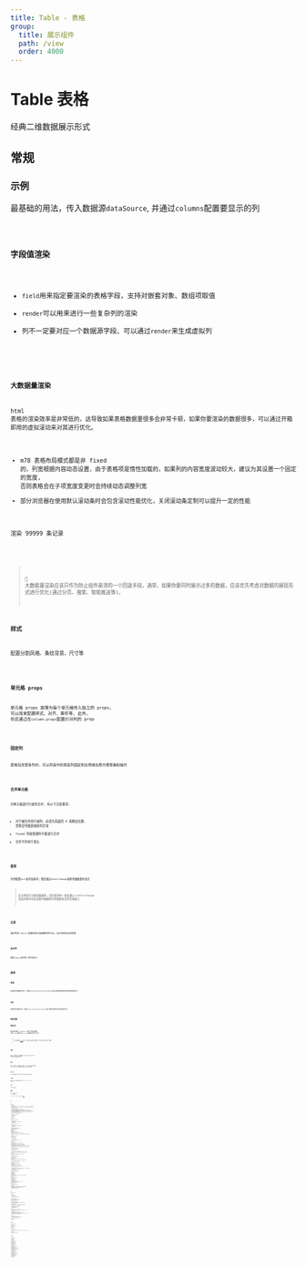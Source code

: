 ```yaml
---
title: Table - 表格
group:
  title: 展示组件
  path: /view
  order: 4000
---
```


# Table 表格

经典二维数据展示形式

## 常规

### 示例

最基础的用法，传入数据源`dataSource`, 并通过`columns`配置要显示的列

<code src="./base-demo.tsx" />

### 字段值渲染

- `field`用来指定要渲染的表格字段，支持对嵌套对象、数组项取值
- `render`可以用来进行一些复杂列的渲染
- 列不一定要对应一个数据源字段、可以通过`render`来生成虚拟列

<code src="./render-demo.tsx" />

### 大数据量渲染

html 表格的渲染效率是非常低的，这导致如果表格数据量很多会非常卡顿，如果你要渲染的数据很多，可以通过开箱即用的虚拟滚动来对其进行优化。

- m78 表格布局模式都是非 fixed 的，列宽根据内容动态设置，由于表格项是惰性加载的，如果列的内容宽度波动较大，建议为其设置一个固定的宽度, 否则表格会在子项宽度变更时会持续动态调整列宽
- 部分浏览器在使用默认滚动条时会包含滚动性能优化，关闭滚动条定制可以提升一定的性能

渲染 99999 条记录

<code src="./big-data-demo.tsx" />

> 🤔 大数据量渲染应该只作为防止组件崩溃的一个回退手段，通常，如果你要同时展示过多的数据，应该优先考虑对数据的展现形式进行优化(通过分页、搜索、智能推送等)。

### 样式

配置分割风格、条纹背景、尺寸等

<code src="./style-demo.tsx" />

### 单元格 props

单元格 props 能够为每个单元格传入独立的 props, 可以用来配置样式、对齐、事件等, 此外, 你还通过在`column.props`配置针对列的 prop

<code src="./cell-props-demo.tsx" />

### 固定列

表格包含很多列时，可以将其中的某些列固定到左侧或右侧方便查看和操作

<code src="./fixed-demo.tsx" />

### 合并单元格

对单元格进行行或列合并, 有以下注意事项:

- 对于被合并的行或列，必须为其返回 0 来腾出位置, 否则会导致表格排列异常
- fixed 列和普通列不能进行合并
- 合并不作用于表头

<code src="./span-demo.tsx" />

### 排序

为列配置`sort`来开启排序，然后通过`onSortChange`来排序数据源并显示

> 此示例是针对静态数据的，实际使用时一般会通过 onSortChange 来监听排序状态变更并根据排序参数重新请求后端接口

<code src="./sort-demo.tsx" />

### 过滤

通过列的 extra 配置在表头挂载额外的节点，以此来实现过滤逻辑

<code src="./filter-demo.tsx" />

### 总计栏

配置`summary`来对每一列生成总计

<code src="./summary-demo.tsx" />

## 选择

### 多选

多选的受控使用示例，可通过`value`/`defaultValue`/`onChange`自行控制受控和非受控件的使用方式

<code src="./mcheck-demo.tsx" />

### 单选

单选的受控使用示例，可通过`value`/`defaultValue`/`onChange`自行控制受控和非受控件的使用方式

<code src="./scheck-demo.tsx" />

## 树形表格

### 基础示例

使用树形表格时, dataSource 遵循一些特定的配置, 比如`children`配置其子项、`isLeaf`配置其是否为叶子节点.

> 树形表格和[tree](/docs/form/tree)共用一套底层的树形处理逻辑，仅对部分用法进行了增减

<code src="./tree-base-demo.tsx" />

### 多选

多选，支持受控、非受控使用, 可传入 checkStrictly 来关闭父子级的选中关联

<code src="./tree-mcheck-demo.tsx" />

### 单选

单选，支持受控、非受控使用，可通过 checkTwig 开启树枝节点选中， emptyTwigAsNode 将空的树节点视为子节点并使其可选中

<code src="./tree-scheck-demo.tsx" />

### 展开行为

有 4 种展开控制方式: 不受控、受控、默认展开全部、默认展开几级

<code src="./tree-opens-deme.tsx" />

### 动态加载

传入 onLoad 开启异步加载子项数据，它返回 Promise，该 Promise resolve 树节点的子项

<code src="./tree-dynamic-load-demo.tsx" />

### 手风琴

同一级下只会同时展开一个

<code src="./tree-accordion-demo.tsx" />

## 拖拽排序

拖动排序， 与[tree](/docs/form/tree#拖拽模式)的拖拽用法一样

> 这是一个操作本地数据的示例，详细的用法说明请参考[tree](/docs/form/tree#拖拽模式)组件

<code src="./dnd-demo.tsx" />

## Api

### **`Table`**

```tsx | pure
interface TableProps {
  /** 表格列配置 */
  columns: TableColumns;
  /** 表格中的每一条记录都应该有一个能表示该条记录的字段, valueKey用于获取这个字段的key, 在启用了选择等功能时，valueKey指向的值会作为选中项的value */
  valueKey: string | number;
  /** 数据源 (每次更改时会解析树数据并缓存关联信息以提升后续操作速度，所以最好将dataSource通过useState或useMemo等进行管理，不要直接内联式传入) */
  dataSource?: TableDataSourceItem[];
  /**
   * 组件内部更改了数据源时，通过此方法通知
   * - 在启用了动态加载子节点、拖拽等功能时触发，它们的共同点是都会更改传入的dataSource
   * - 此选项存在的意义是让动态加载、拖拽排序等功能使用更简单，目前常见组件库中的tree均是只做节点变更通知，需要由用户手动根据节点层级
   * 将新数据/节点顺序设置到DataSource后再更新数据源，但是多层级的树形数据操作是非常麻烦且费时的，所以组件将这些更新操作放到内部进行，用户仅需监听
   * onDataSourceChange并将新的DataSource合并即可
   * - 出于性能考虑，在存在超大数据量的树形数据时，深拷贝非常耗时，组件会直接更改传入的dataSource，并在更新引用后传入onDataSourceChange
   * 所以在开启了动态加载子节点、拖拽功能时，必须传入此项来同步dataSource
   * */
  onDataSourceChange?: (ds: TableDataSourceItem[]) => void;
  /**
   * 表格高度, 表格数据量过大时使用，传入此项时:
   * - 开启虚拟滚动
   * - 超出此高度会出现滚动条
   * - 固定表头
   * */
  height?: string | number;
  /** 设置加载中状态 */
  loading?: boolean;

  /* ############## 功能选项 ############## */
  /**
   * 根据传入坐标对行进行合并
   * - 对于被合并的行，必须为其返回0来腾出位置, 否则会导致表格排列异常
   * - fixed列和普通列不能进行合并
   * - 不作用于表头、总结栏
   * */
  rowSpan?: (cellMeta: TableMeta) => number | void;
  /**
   * 根据传入坐标对列进行合并
   * - 对于被合并的列，必须为其返回0来腾出位置, 否则会导致表格排列异常
   * - fixed列和普通列不能进行合并
   * - 不作用于表头
   * */
  colSpan?: (cellMeta: TableMeta) => number | void;
  /** 开启总结栏并根据此函数返回生成每列的值 */
  summary?: (colMeta: TableMeta) => React.ReactNode | void;
  /** 默认的排序值 */
  defaultSort?: TableSortValue;
  /** 受控的排序值 */
  sort?: TableSortValue;
  /** 触发排序的回调, 无sort传入时表示取消排序 */
  onSortChange?: (sort: TableSortValue | []) => void;
  /** 如果传入，则控制要显示的列, 数组项为 columns.key 或 字符类型的columns.field */
  showColumns?: string[];
  /** 此项一般会传入一个对象，并且可以在TableMeta.ctx中访问，可用于在某些静态配置(column)中动态获取当前组件上下文的状态 */
  ctx?: any;

  /* ############## 定制选项 ############## */
  /** 表格宽度，默认为容器宽度 */
  width?: string | number;
  /**
   * 'regular' | 表格的数据分割类型:
   * - border: 边框型
   * - regular: 常规型，行直接带分割线
   * */
  divideStyle?: TableDivideStyleKeys | TableDivideStyleEnum;
  /** true | 显示条纹背景 */
  stripe?: boolean;
  /** 表格尺寸 */
  size?: SizeKeys | SizeEnum;
  /** 300px 单元格最大宽度, 用于防止某一列内容过长占用大量位置导致很差的显示效果 */
  cellMaxWidth?: string | number;
  /** 单元格未获取到有效值时(checkFieldValid()返回false), 用于显示的回退内容, 默认显示 “-” */
  fallback?: React.ReactNode | ((cellMeta: TableMeta) => React.ReactNode);
  /** 通过column.filed获取到字段值后，会通过此函数检测字段值是否有效，无效时会显示回退值, 默认只有truthy和0会通过检测 */
  checkFieldValid?: (val: any) => boolean;
  /** true | 是否开启webkit下的自定义滚动条，部分浏览器使用默认滚动条时会自带滚动性能优化，可以关闭此项来提升性能 */
  customScrollbar?: boolean;
  /**
   * 所有单元格设置的props, 支持td标签的所有prop
   * - 可通过该配置为所有单元格同时设置样式、对齐、事件等
   * - 部分被内部占用的props无效
   * */
  props?:
    | React.PropsWithoutRef<JSX.IntrinsicElements['td']>
    | ((cellMeta: TableMeta) => React.PropsWithoutRef<JSX.IntrinsicElements['td']> | void);
  /** 自定义展开标识图标, 如果将className添加到节点上，会在展开时将其旋转90deg, 也可以通过open自行配置 */
  expansionIcon?:
    | React.ReactNode
    | ((open: boolean, node: Node, className: string) => React.ReactNode);
  /** 'children' | 自定义用于获取children的key */
  childrenKey?: string;

  /* ############## 单选/多选 ############## */
  /** 是否可单选 (使用高亮样式) */
  checkable?: boolean;
  /** false | 是否可选中目录级（单选时可用） */
  checkTwig?: boolean;
  /** 是否可多选，启用后onChange/value/defaultValue接受数组，此配置的权重低于单选配置checkable  */
  multipleCheckable?: boolean;
  /**
   * true | 关闭后，父子节点不再强关联(父节点选中时选中所有子节点，子节点全选中时父节点选中)
   * - 如果数据量超过10万，关闭选中关联会大大提高性能
   * */
  checkStrictly?: boolean;
  /** 选项的受控值 (多选时，TreeValueType类型为数组) */
  value?: TreeValueType;
  /** 选项的非受控值 (多选时，TreeValueType类型为数组) */
  defaultValue?: TreeValueType;
  /** 选项的变更回调 (多选时，TreeValueType和TreeNode类型为数组) */
  onChange?: (value: TreeValueType, extra: TableTreeNode) => void;

  /* ############## 树常用配置 ############## */
  /**
   * 开启异步加载数据，启用后，除了配置了OptionsItem.isLeaf的节点和已有含值子级的节点外，一律可展开，并在展开时触发此回调
   * - 返回选项数组时，会作为该节点的子项，返回空数组则表示该节点为空
   * - 返回非以上值时，设置改节点为叶子节点，不可再展开
   * - 如果promise异常，则忽略操作
   *  */
  onLoad?: (node: Node) => Promise<Item[]>;
  /** 手风琴模式，同级只会有一个节点被展开 */
  accordion?: boolean;
  /** 默认展开所有节点  */
  defaultOpenAll?: boolean;
  /** 默认展开到第几级 */
  defaultOpenZIndex?: number;
  /** 将包含children但值为`[]`的数组视为子节点, 使其可在单选模式下不开启checkTwig的情况下选中 */
  emptyTwigAsNode?: boolean;
  /** 点击节点 */
  onNodeClick?: (current: Node) => void;
  /** 禁用(工具条、展开、选中) */
  disabled?: boolean;
  /** 指定打开的节点 (受控) */
  opens?: TreeValueType[];
  /** 指定默认打开的节点 (非受控) */
  defaultOpens?: TreeValueType[];
  /** 打开节点变更时触发 */
  onOpensChange?: (nextOpens: TreeValueType[], nodes: Node[]) => void;
  /** 过滤掉所有返回false的节点，使其不在列表显示 */
  filter?: (current: Node) => boolean;
  /** 过滤关键字, 用于实现本地搜索 */
  keyword?: string;

  /* ############## 拖动 ############## */
  /** 开启拖动排序 */
  draggable?: boolean;
  /** 拖动并触发重新排序时调用, 内置的排序逻辑仅作用于本地数据，用户应在此方法中完成排序数据的持久化 */
  onDragAccept?: (event: DragFullEvent, nextDataSource: Item[]) => void;
  /** 关闭默认的拖动数据源处理逻辑, 交由用户自行更新dataSource */
  skipDragDatasourceProcess?: boolean;
}
```

### **`Column`**

```tsx | pure
interface TableDataSourceItem {
  /** 列名 */
  label: string;
  /**
   * 该列对应的数据字段
   * - 传入字符数组时可以嵌套获取值, 如:
   * @example
   * - ['user', 'name'] => user.name
   * - ['things', '1', 'name'] => things[1].name
   * */
  field?: string | string[];
  /** 自定义渲染内容, 会覆盖field配置 */
  render?: (cellMeta: TableMeta) => React.ReactNode;
  /** 列的固定宽度, 不传时列宽取决于其内容的宽度 */
  width?: string | number;
  /**
   * 列的最大宽度, 此配置会覆盖width配置
   * - 具体表现为，内容宽度未超过maxWidth时根据内容决定列宽，内容宽度超过列宽时取maxWidth
   * - 通常此配置能实现比width更好的显示效果
   * */
  maxWidth?: string | number;
  /** 固定列到左侧或右侧, 如果声明了fixed的列在常规列中间，它会根据固定方向移动到表格两侧渲染 */
  fixed?: TableColumnFixedKeys | TableColumnFixedEnum;
  /**
   * 为该列所有单元格设置的props, 支持td标签的所有prop
   * - 可通过该配置为整列同时设置样式、对齐、事件等
   * - 部分被内部占用的props无效
   * */
  props?:
    | React.PropsWithoutRef<JSX.IntrinsicElements['td']>
    | ((cellMeta: TableMeta) => React.PropsWithoutRef<JSX.IntrinsicElements['td']> | void);
  /** 在列头渲染的额外内容 */
  extra?: React.ReactNode | ((cellMeta: TableMeta) => React.ReactNode);
  /**
   * 如果开启了排序等功能, 需要通过此项来对列进行标识
   * - 如果未明确传入此值，且field为string类型的话，会将filed作为key使用
   * - 如果未明确传入此值，且field为array类型的话，会将其转换为字段字符串并作为key使用，如user.name、news[0].title
   * - 如果包含多个相同的filed声明，则应该为重复的列显式传入key
   * */
  key?: string;
  /**
   * 开启过滤并通过onSort进行回调:
   * - 如果为boolean值true，则表示同时开启asc和desc两种类型的排序
   * - 如果为string类型，则表示只开启该类型的排序
   * */
  sort?: boolean | TableSortKeys | TableSortEnum;
  /** 其他任意的键值 */
  [key: string]: any;
}
```

### **`TreeDataSource`**

```tsx | pure
interface TableDataSourceItem {
  /** 选项名 */
  label: React.ReactNode;
  /** 选项值, 默认与label相同 */
  value: TreeValueType;
  /** 是否禁用 */
  disabled?: boolean;
  /** 子项列表 */
  children?: TreeDataSourceItem[];
  /**
   * 是否为叶子节点
   * - 设置onLoad开启异步加载数据后，所有项都会显示展开图标，如果项被指定为叶子节点，则视为无下级且不显示展开图标
   * - 传入onLoad时生效
   * */
  isLeaf?: boolean;
  /** 在需要自行指定value或label的key时使用 */
  [key: string]: any;
}
```

### **`TableTreeNode`**

```tsx | pure
interface TableTreeNode {
  /** 该节点对应的值 */
  value: TreeValueType;
  /** 当前层级 */
  zIndex: number;
  /** 所有父级节点 */
  parents?: TableTreeNode[];
  /** 所有父级节点的value */
  parentsValues?: TreeValueType[];
  /** 所有兄弟节点(包含本身) */
  siblings: TableTreeNode[];
  /** 所有兄弟节点的value */
  siblingsValues: TreeValueType[];
  /** 所有子孙节点 */
  descendants?: TableTreeNode[];
  /** 所有子孙节点的value */
  descendantsValues?: TreeValueType[];
  /** 所有除树枝节点外的子孙节点 */
  descendantsWithoutTwig?: TableTreeNode[];
  /** 所有除树枝节点外的子孙节点的value */
  descendantsWithoutTwigValues?: TreeValueType[];
  /** 从第一级到当前级的value */
  values: (string | number)[];
  /** 从第一级到当前级的索引 */
  indexes: number[];
  /** 以该项关联的所有选项的关键词拼接字符 */
  fullSearchKey: string;
  /** 该项子级的所有禁用项 */
  disabledChildren: TableTreeNode[];
  /** 该项子级的所有禁用项的value */
  disabledChildrenValues: TreeValueType[];
  /** 未更改的原DataSource对象 */
  origin: TableDataSourceItem;
  /** 子节点列表 */
  child?: TableTreeNode[];
}
```
